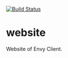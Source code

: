 [![Build Status](https://dev.azure.com/envy-client/website/_apis/build/status/envyclient.website?branchName=master)](https://dev.azure.com/envy-client/website/_build/latest?definitionId=1&branchName=master)

# website
Website of Envy Client.
